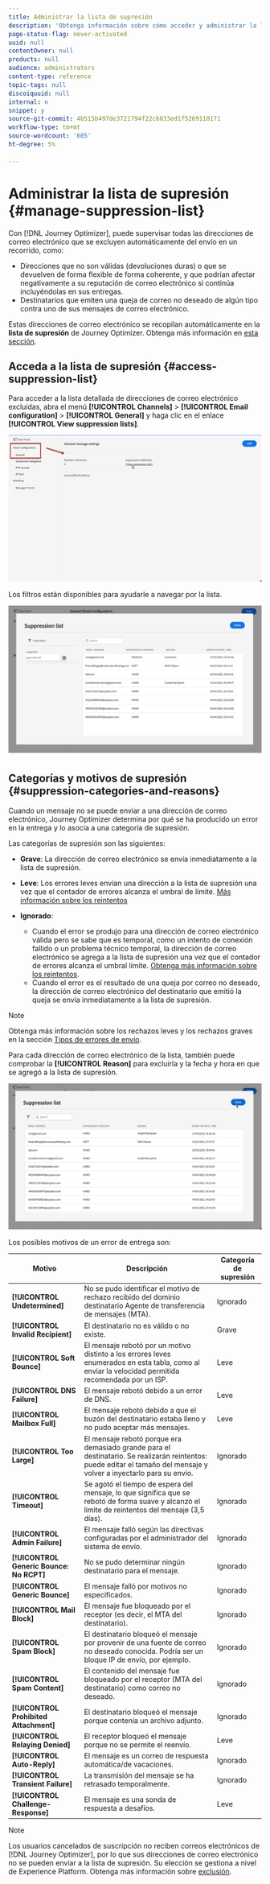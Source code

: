 ```yaml
---
title: Administrar la lista de supresión
description: 'Obtenga información sobre cómo acceder y administrar la lista de supresión de Journey Optimizer '
page-status-flag: never-activated
uuid: null
contentOwner: null
products: null
audience: administrators
content-type: reference
topic-tags: null
discoiquuid: null
internal: n
snippet: y
source-git-commit: 4b515b497de3721794f22c6833ed1f5269110171
workflow-type: tm+mt
source-wordcount: '605'
ht-degree: 5%

---
```



# Administrar la lista de supresión {#manage-suppression-list}

Con [!DNL Journey Optimizer], puede supervisar todas las direcciones de correo electrónico que se excluyen automáticamente del envío en un recorrido, como:

* Direcciones que no son válidas (devoluciones duras) o que se devuelven de forma flexible de forma coherente, y que podrían afectar negativamente a su reputación de correo electrónico si continúa incluyéndolas en sus entregas.
* Destinatarios que emiten una queja de correo no deseado de algún tipo contra uno de sus mensajes de correo electrónico.

<!--Profiles who unsubscribe from your sendings. Learn more on [opting-out](../consent.md). NOT TRUE as confirmed by eng.: "Subscribe and Unsubscribe are handled by the Consent/Subscription service. A user that opts out will not make it to the suppression list – we won’t send them emails."-->

Estas direcciones de correo electrónico se recopilan automáticamente en la **lista de supresión** de Journey Optimizer. Obtenga más información en [esta sección](../suppression-list.md).

## Acceda a la lista de supresión {#access-suppression-list}

Para acceder a la lista detallada de direcciones de correo electrónico excluidas, abra el menú **[!UICONTROL Channels]** > **[!UICONTROL Email configuration]** > **[!UICONTROL General]** y haga clic en el enlace **[!UICONTROL View suppression lists]**.

![](../assets/suppression-list-link.png)

Los filtros están disponibles para ayudarle a navegar por la lista.

![](../assets/suppression-list-filters.png)

<!--suppression date,  category and reason, but on staging, only creation date filter is available-->

<!--You can also download the list as a CSV file for analysis and reporting purpose. Won't be available.-->

## Categorías y motivos de supresión {#suppression-categories-and-reasons}

Cuando un mensaje no se puede enviar a una dirección de correo electrónico, Journey Optimizer determina por qué se ha producido un error en la entrega y lo asocia a una categoría de supresión.

Las categorías de supresión son las siguientes:

* **Grave**: La dirección de correo electrónico se envía inmediatamente a la lista de supresión.

* **Leve**: Los errores leves envían una dirección a la lista de supresión una vez que el contador de errores alcanza el umbral de límite. [Más información sobre los reintentos](retries.md)

* **Ignorado**:
   * Cuando el error se produjo para una dirección de correo electrónico válida pero se sabe que es temporal, como un intento de conexión fallido o un problema técnico temporal, la dirección de correo electrónico se agrega a la lista de supresión una vez que el contador de errores alcanza el umbral límite. [Obtenga más información sobre los reintentos](retries.md).
   * Cuando el error es el resultado de una queja por correo no deseado, la dirección de correo electrónico del destinatario que emitió la queja se envía inmediatamente a la lista de supresión.

<!--**Manual**: You can also manually add an email address to the suppression list. => Manual category will be available when manually adding an address to the suppression list (via API)-->

>[!NOTE]
>
>Obtenga más información sobre los rechazos leves y los rechazos graves en la sección [Tipos de errores de envío](../suppression-list.md#delivery-failures).

Para cada dirección de correo electrónico de la lista, también puede comprobar la **[!UICONTROL Reason]** para excluirla y la fecha y hora en que se agregó a la lista de supresión.

![](../assets/suppression-list-temp.png)
<!--to replace with suppression-list.png when Manual category is available (through API)-->

Los posibles motivos de un error de entrega son:

| Motivo | Descripción | Categoría de supresión |
---------|----------|--------- |
| **[!UICONTROL Undetermined]** | No se pudo identificar el motivo de rechazo recibido del dominio destinatario Agente de transferencia de mensajes (MTA). | Ignorado |
| **[!UICONTROL Invalid Recipient]** | El destinatario no es válido o no existe. | Grave |
| **[!UICONTROL Soft Bounce]** | El mensaje rebotó por un motivo distinto a los errores leves enumerados en esta tabla, como al enviar la velocidad permitida recomendada por un ISP. | Leve |
| **[!UICONTROL DNS Failure]** | El mensaje rebotó debido a un error de DNS. | Leve |
| **[!UICONTROL Mailbox Full]** | El mensaje rebotó debido a que el buzón del destinatario estaba lleno y no pudo aceptar más mensajes. | Leve |
| **[!UICONTROL Too Large]** | El mensaje rebotó porque era demasiado grande para el destinatario. [](retries.md) Se realizarán reintentos: puede editar el tamaño del mensaje y volver a inyectarlo para su envío. | Ignorado |
| **[!UICONTROL Timeout]** | Se agotó el tiempo de espera del mensaje, lo que significa que se rebotó de forma suave y alcanzó el límite de reintentos del mensaje (3,5 días). | Ignorado |
| **[!UICONTROL Admin Failure]** | El mensaje falló según las directivas configuradas por el administrador del sistema de envío. <!--For example, if emails are blackholed at the global, domain or binding level using the "blackhole" directive, this bounce code is used.--> | Ignorado |
| **[!UICONTROL Generic Bounce: No RCPT]** | No se pudo determinar ningún destinatario para el mensaje. | Ignorado |
| **[!UICONTROL Generic Bounce]** | El mensaje falló por motivos no especificados. | Ignorado |
| **[!UICONTROL Mail Block]** | El mensaje fue bloqueado por el receptor (es decir, el MTA del destinatario). | Ignorado |
| **[!UICONTROL Spam Block]** | El destinatario bloqueó el mensaje por provenir de una fuente de correo no deseado conocida. Podría ser un bloque IP de envío, por ejemplo. | Ignorado |
| **[!UICONTROL Spam Content]** | El contenido del mensaje fue bloqueado por el receptor (MTA del destinatario) como correo no deseado. | Ignorado |
| **[!UICONTROL Prohibited Attachment]** | El destinatario bloqueó el mensaje porque contenía un archivo adjunto. | Ignorado |
| **[!UICONTROL Relaying Denied]** | El receptor bloqueó el mensaje porque no se permite el reenvío. | Leve |
| **[!UICONTROL Auto-Reply]** | El mensaje es un correo de respuesta automática/de vacaciones. | Ignorado |
| **[!UICONTROL Transient Failure]** | La transmisión del mensaje se ha retrasado temporalmente. | Ignorado |
| **[!UICONTROL Challenge-Response]** | El mensaje es una sonda de respuesta a desafíos. | Leve |

>[!NOTE]
>
>Los usuarios cancelados de suscripción no reciben correos electrónicos de [!DNL Journey Optimizer], por lo que sus direcciones de correo electrónico no se pueden enviar a la lista de supresión. Su elección se gestiona a nivel de Experience Platform. Obtenga más información sobre [exclusión](../consent.md).

<!--
Removed from the table provided by SparkPost/Momentum:
| **[!UICONTROL Subscribe]** | The message is a subscribe request. | Ignored |
| **[!UICONTROL Unsubscribe]** | The message is an unsubscribe request. | Hard |
-->

<!--Note to add eventually: If a user is subscribed and [!DNL Journey Optimizer] fails to send emails to their subscribed email address, they will get added to the suppression list. (not sure it's possible to subscribe through AJO or need to find reference to Experience Platform doc?)-->


